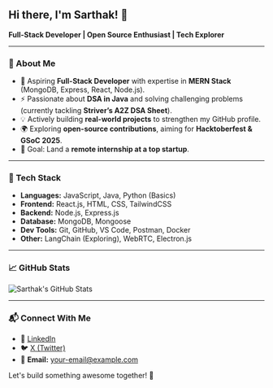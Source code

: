 ## Hi there, I'm Sarthak! 👋

**Full-Stack Developer | Open Source Enthusiast | Tech Explorer**

---

### 🚀 About Me
- 🎯 Aspiring **Full-Stack Developer** with expertise in **MERN Stack** (MongoDB, Express, React, Node.js).
- ⚡ Passionate about **DSA in Java** and solving challenging problems (currently tackling **Striver’s A2Z DSA Sheet**).
- 💡 Actively building **real-world projects** to strengthen my GitHub profile.
- 🌍 Exploring **open-source contributions**, aiming for **Hacktoberfest & GSoC 2025**.
- 🎯 Goal: Land a **remote internship at a top startup**.

---

### 🔨 Tech Stack
- **Languages:** JavaScript, Java, Python (Basics)
- **Frontend:** React.js, HTML, CSS, TailwindCSS
- **Backend:** Node.js, Express.js
- **Database:** MongoDB, Mongoose
- **Dev Tools:** Git, GitHub, VS Code, Postman, Docker
- **Other:** LangChain (Exploring), WebRTC, Electron.js

---


### 📈 GitHub Stats
![Sarthak's GitHub Stats](https://github-readme-stats.vercel.app/api?username=itSarthak&show_icons=true&theme=radical)

---

### 📬 Connect With Me
- 💼 [LinkedIn](https://linkedin.com/in/your-link)
- 🐦 [X (Twitter)](https://twitter.com/your-link)
- 📧 **Email:** your-email@example.com

Let's build something awesome together! 🚀
